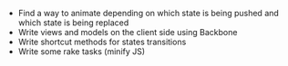 * Find a way to animate depending on which state is being pushed and which state is being replaced
* Write views and models on the client side using Backbone
* Write shortcut methods for states transitions
* Write some rake tasks (minify JS)
